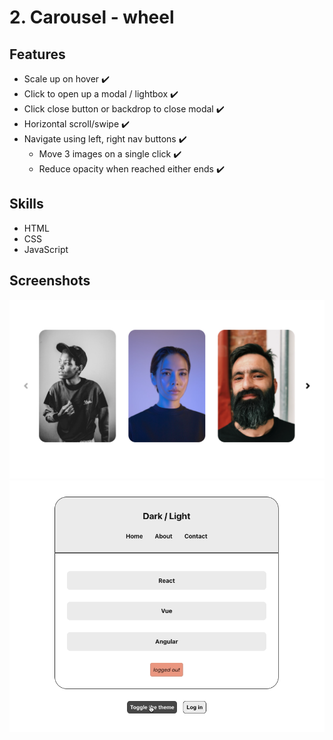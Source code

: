 # 2. Carousel - wheel
## Features
- Scale up on hover ✔️
- Click to open up a modal / lightbox ✔️
- Click close button or backdrop to close modal ✔️
- Horizontal scroll/swipe ✔️
- Navigate using left, right nav buttons ✔️
    - Move 3 images on a single click ✔️
    - Reduce opacity when reached either ends ✔️

## Skills
- HTML
- CSS
- JavaScript

## Screenshots
![screenshot-01](./screenshots/screenshot-01.png)
![screen-recording-01](./screenshots/screen-recording-01.gif)